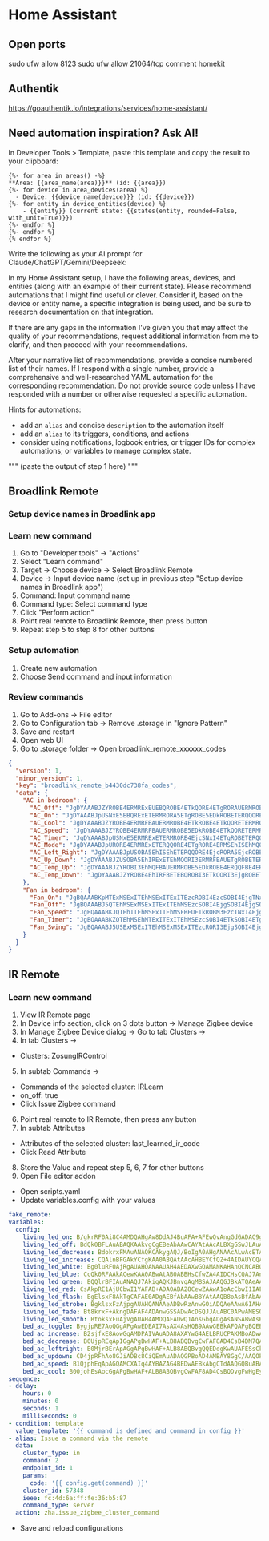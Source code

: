 # Home Assistant

## Open ports
sudo ufw allow 8123
sudo ufw allow 21064/tcp comment homekit

## Authentik

https://goauthentik.io/integrations/services/home-assistant/

## Need automation inspiration? Ask AI!

In Developer Tools > Template, paste this template and copy the result to your clipboard:

```
{%- for area in areas() -%}
**Area: {{area_name(area)}}** (id: {{area}})
{%- for device in area_devices(area) %}
  - Device: {{device_name(device)}} (id: {{device}})
{%- for entity in device_entities(device) %}
    - {{entity}} (current state: {{states(entity, rounded=False, with_unit=True)}})
{%- endfor %}
{%- endfor %}
{% endfor %}
```

Write the following as your AI prompt for Claude/ChatGPT/Gemini/Deepseek:

In my Home Assistant setup, I have the following areas, devices, and entities (along with an example of their current state). Please recommend automations that I might find useful or clever. Consider if, based on the device or entity name, a specific integration is being used, and be sure to research documentation on that integration.

If there are any gaps in the information I've given you that may affect the quality of your recommendations, request additional information from me to clarify, and then proceed with your recommendations.

After your narrative list of recommendations, provide a concise numbered list of their names. If I respond with a single number, provide a comprehensive and well-researched YAML automation for the corresponding recommendation. Do not provide source code unless I have responded with a number or otherwise requested a specific automation.

Hints for automations:
- add an `alias` and concise `description` to the automation itself
- add an `alias` to its triggers, conditions, and actions
- consider using notifications, logbook entries, or trigger IDs for complex automations; or variables to manage complex state.

"""
(paste the output of step 1 here)
"""

## Broadlink Remote

### Setup device names in Broadlink app

### Learn new command

1. Go to "Developer tools" -> "Actions"
2. Select "Learn command"
3. Target -> Choose device -> Select Broadlink Remote
4. Device -> Input device name (set up in previous step "Setup device names in Broadlink app")
5. Command: Input command name
6. Command type: Select command type
7. Click "Perform action"
8. Point real remote to Broadlink Remote, then press button
9. Repeat step 5 to step 8 for other buttons

### Setup automation

1. Create new automation
2. Choose Send command and input information

### Review commands

1. Go to Add-ons -> File editor
2. Go to Configuration tab -> Remove .storage in "Ignore Pattern"
3. Save and restart
4. Open web UI
5. Go to .storage folder -> Open broadlink_remote_xxxxxx_codes

```json
{
  "version": 1,
  "minor_version": 1,
  "key": "broadlink_remote_b4430dc738fa_codes",
  "data": {
    "AC in bedroom": {
      "AC_Off": "JgDYAAABJZYROBE4ERMRExEUEBQROBE4ETkQORE4ETgRORAUERMROBETERQQFBETERMROBE5ETgRExETERQQFBAUERMRExETERQQFBETERMRExE5EDkRExETERMRFBAUERMRExETERMRFBAUERMRExETETkQFBETERMROBE5EBQRExE4ERMRFBAUERMRExE4ERQQFBE4ERMRExEUEBQRExETERMRFBAUERMRExETERMRFBAUERMRExE4ERQQORETERMRExE5EBQROBETETkQFBE4ETgROBEUEAANBQ==",
      "AC_On": "JgDYAAABJpUSNxE5EBQRExETERMRORA5ETgROBE5EDkROBETERQQORETERMRExEUEBQROBE4ETkQFBETERMRExETERQQFBETERMRExEUEBQRExE4ETgRFBETERMRExETERQQFBETERMRExEUEBQRExETETgRFBAUERMROBE4ERQQFBE4ERMRExEUEBQRExE4ERMRFBA5ERMRExETERQQFBETETgRExEUEBQRExETERMRFBAUERMRExE4ERQQORETERMRExE5EBQROBETETkQFBA5ERMRExE5EAANBQ==",
      "AC_Cool": "JgDYAAABJZYROBE4ERMRFBAUERMROBE4ETkROBE4ETkQORETERMROBEUEBQRExETERMRORA5ETgRExEUEBQQFBETERMRExEUEBQRExETERMRFBA5ETgRExETERQQFBETERMRExEUEBQRExETERMRExEUEDkRExETERMRORE4ERMRExE5EBQRExETERMRFBA5ERMRExE4ERQQFBETERMRExEUEDkRExETERMRFBAUERMRExETERMRFBAUETgROBEUEBQQFBE4ERMRFBA5ETgRExE4ERQQFBE4EQANBQ==",
      "AC_Speed": "JgDYAAABJZYROBE4ERMRFBAUERMROBE5EDkROBE4ETkQORETERMROBEUEBQRExETERMRORA5ETgRExEUEBQRExETERMRExEUEBQRExETERMRFBAUETgRExETERQQFBETERMRExEUEBQQFBETERMRExEUEDkRExETERMRORA5ERMRExE5EBQRExETERMRExE5ERMRExE4ERQQFBETERMRExETETkQFBETERMRExEUEBQRExETERMRFBAUERMROBETERQQFBE4ERMRExEUEDkRExE4ETkQORETEQANBQ==",
      "AC_Timer": "JgDYAAABJpUSNxE5ERMRExETERMRORE4EjcSNxI4ETgROBETERQQORETERMRExEUEBQROBE4EjgQFBETERMRExEUEBQQFBISERMRExEUEBQRExE4EjgQFBAUETgROBE5EDkRExETEhIRFBETERMRExETETkQFBETERMROBE5ERMRExE4EhMRExETERMSEhE5EBQRExE4ERMRFBAUERMSEhISETkROBETEhIRExEUEBQRExETERMRFBE4ERMROBE5EBQRExE4ERMRORA5ERMROBE5ETgROBI3EgANBQ==",
      "AC_Mode": "JgDYAAABJpURORE4ERMRExETERQQORE4ETgRORE4ERMSEhISEhMQORETERMRExITEBQROBE4ETkQFBETEhIRExITEBQRExISERMRExITEBQRExE4ETkQFBAUERMRExETERQQFBETERMRExEUERMRExETERMRORAUERMROBE4EhMQFBE4EhIRFBETEBQRExE4ERQQFBA5ERMRExITEBQRExETETgRFBAUERMRExISERMRFBETERMSEhISETkQORETERMRFBA5ERMRExE4EjgQORE4ERMRFBA5EQANBQ==",
      "AC_Left_Right": "JgDYAAABJpUSOBA5EhISEhETERQQORE4EjcRORA5EjcROBEUERMROBETERMSExAUERMRExETERQQFBETERMRExETERQRExISERMRExEUEBQRExE4ETkQFBETERMSEhISERQQFBETERMRExITEBQRExISETgRFBAUERMROBI3EhMRExI3ERMRFBETERMRExE4ERQQFBE4EhISEhEUEBQRExETEjcSExAUERMRExETERQQFBETERMRExE5ETgRExETEhIRFBE4ERMSNxE4ERQRExE4ETgSExA5EQANBQ==",
      "AC_Up_Down": "JgDYAAABJZUSOBA5EhIRExETEhMQORI3ERMRFBAUETgROBETERQQORETERMRExEUEBQROBI3ETkQFBETERMRExEUEBQRExETERMSExAUERMRExE4ETkQFBETERMRExISERQRExETEhIRExEUERMRExETETgRFBAUERMROBE4ERQRExE4ERMRFBAUERMRExE4ERQQFBE4ERMRExEUEBQRExETETgRFBAUERMRExETERQQFBETERMRExETETkQFBETERMRExE5ERMROBE4ERQQORETERMRExE5EAANBQ==",
      "AC_Temp_Up": "JgDYAAABJZYROBI3EhMQFBAUERMROBE5EDkROBE4ERQQFBE4ERMROBEUERMRExETEhIRORA5EjcSEhEUEBQRExETERMRFBAUERMSEhETEhMQFBE4EjcSEhEUEBQRExETERMRFBAUERMRExETERMSExETETgSEhEUEBQROBE4EhIRFBA5ERMRExETERQQFBE4EhIRExE5EBQRExETERMSExAUETgRExEUEBQQFBETERMRExEUEBQRExETERMRFBAUERMRExE4EhMQFBETERMROBE5EBQRExE4EgANBQ==",
      "AC_Temp_Down": "JgDYAAABJZYROBE4EhIRFBETEBQROBI3ETkQORI3EjgROBETERMROBITERMRExISERMRORA5ETgRExEUEBQRExISERMRExEUEBQSEhETERMRFBA5ETgRExEUEBQRExETEhIRFBAUEBQSEhETEhIRFBAUETgSEhETERQQORE4EhIRFBA5ERMRExETERQRExE4EhIRExI4ERMRExETERMSExAUETgRExISERQQFBETEhISEhEUEBQRExE4ERMSExAUERMSEhI3ERQQORETERMRExI4EBQSEhE4EgANBQ=="
    },
    "Fan in bedroom": {
      "Fan_On": "JgBQAAABKpMTExMSExITEhMSExITExITEzcROBI4EzcSOBI4EjgTNxI4EhMTNxITExMSExM3ERQTEhM3EhMTNxI4EjgSExM3EwAFJQABKEoTAA0FAAAAAAAAAAA=",
      "Fan_Off": "JgBQAAABJ5QTEhMSExMSExITExITEhMSEzcSOBI4EjgSOBI4EjgSOBI4ERQTNxITExITEhM3EhMTExI3EhQTNxE5ETgSFBM3EQAFJwABKEoSAA0FAAAAAAAAAAA=",
      "Fan_Speed": "JgBQAAABKJQTEhITEhMSExITEhMSFBEUETkROBM3EzcTNxI4EjgTNxM3EjgTNxITExISExM3EhMTEhITExISOBI4EjgTExE4EwAFJgABKEsSAA0FAAAAAAAAAAA=",
      "Fan_Timer": "JgBQAAABKZQTEhMSEhMTExITExITEhMSEzcSOBI4ETkSOBI4ETgSOBI4EjgTNxITExITExITExITEhMSExITNxI4EjgRORE5EQAFJwABKEkSAA0FAAAAAAAAAAA=",
      "Fan_Swing": "JgBQAAABJ5USExMSExITEhMSExMSExITEzcRORI3EjgSOBI4EjgSOBI4EhMTEhM3EhMTEhMTEhMSExI4EjgRFBM3ETkRORE4EgAFJwABKEoTAA0FAAAAAAAAAAA="
    }
  }
}
```

## IR Remote

### Learn new command

1. View IR Remote page
2. In Device info section, click on 3 dots button -> Manage Zigbee device
3. In Manage Zigbee Device dialog -> Go to tab Clusters ->
4. In tab Clusters ->
  - Clusters: ZosungIRControl
5. In subtab Commands ->
  - Commands of the selected cluster: IRLearn
  - on_off: true
  - Click Issue Zigbee command
6. Point real remote to IR Remote, then press any button
7. In subtab Attributes
  - Attributes of the selected cluster: last_learned_ir_code
  - Click Read Attribute
8. Store the Value and repeat step 5, 6, 7 for other buttons
9. Open File editor addon
  - Open scripts.yaml
  - Update variables.config with your values
  ```yaml
  fake_remote:
  variables:
    config:
      living_led_on: B/gkrRF0Ai8C4AMDQAHgAw8DdAJ4BuAFA+AFEwQvAngGdGADAC9gAUAHQANAAeADBwR0AngGLyADQAfgBQMHb6H4JNEILwI=
      living_led_off: BdQk0BFLAuABAQKAAkvgCgEBeAbAAwCAYAtAAcALBXgGSwJLAuABF+ABAQKAAkugAYAjAUsCQAcCeAaAIANAB0ADgAsPYqHUJMMIgAL//9QkwwhLAg==
      living_led_decrease: BdokrxFMAuANAQKCAkygAQJ/BoIgA0AHgANAAcALwAcETAKCAkzgCAHgARPAJ+AJBwmCAi2h2iTCCEwC
      living_led_increase: CQAlnBFGAkYCfgKAA0ABQAtAAcAHBEYCfQZ+4AIDAUYCQAFAB4ADAn4CRuAIAeAFEwF9BsADAH7gDAsHR6EAJdYIRgI=
      living_led_white: Bg0luRF0AjRgAUAHQANAAUAH4AEDAXwGQAMANKAHAnQCNCABQAfgAQNAD0ADA3QCNALgAwNAAcAPQAEBdAJAI+AHAwe7og0l1wg0Ag==
      living_led_blue: CcQk0RFAAkACewKAA0ABwAtAB0ABBHsCfwZA4AIDCHsCQAJ7An8GQCADQAcIewJAAnsCfwZAYAMEQAJ7AkBgAUAHQAMDQAJ
      living_led_green: BQQlrBFIAuANAQJ7AkigAQKJBnvgAgMBSAJAAQGJBkATQAeAA0ABQAuAAQJ7AkjgBgHAG0AH4AcDBzOhBCW+CEgC
      living_led_red: CsAkpRE1AjUCbwI1YAFAB+ADA0ABA28CewZAAwA1oAcCbwI1IAFAB4ADBTUCNQJvAkAD4AELQAEBbwLAAwF7BoADQA/ACwJ7BjUgA0AHCW8CRaHAJNkINQI=
      living_led_flash: BgElsxF8AkTgCAFAE0ADgAEBfAbAAwB8YAtAAQB8oAsBfAbAAwF8AiAJCAJ8BkQCRAJ8AoAD4AMBBnwCfAZ8AkQgAQB8IAcAfGADQAsJRAJjoQElqgh8Ag==
      living_led_strobe: BgklsxFzAjpgAUAHQANAAeADBwRzAnwGOiADQAeAAwA6IAHACwF8BuADC4APBDoCcwI6YAFAB0ADQAHgAQeAJ0AHADpgCwdYoQkl3Qg6Ag==
      living_led_fade: Bt8krxF+AkngDAFAF4ADAnwGSSADwAcDSQJJAuABC0APwAMESQJ+AkkgAUAP4AEBgBNAAUAXQANAAUAHwAMHNaHfJLsISQI=
      living_led_smooth: BtoksxFuAjVgAUAH4AMDQAFADwQ1AnsGbqADgAsANSABwAsBewZAA0APQAcCbgI1IAGAB0AL4AcDATUCwBsBewaACwt7Bm4Cg6HaJKcIbgI=
      bed_ac_toggle: BygjpRE7AoQGgAPgAwEDEAI7AsAX4AsHQB9AAwGEBkAFQAPgBQEBhAbgAQNAAUAh4CMDwD/gIzPgAysBhAZADcABBBAChAY7YAMCEAI7IAEBEAJADwI7AhAgAUAF4AEDBYQG/QJWAUADQAtAGeAFAUARQAMDhAY7AkAH4BcDQAHAK8AHwDNAD0ABQAdAE+ADBws7AjsCEAI7AoQGOwI=
      bed_ac_increase: B2sjfxE8AowGgAMDPAIVAuADA8AXAYwG4AELBRUCPAKMBoADwAtAB+ADAwM8AhUCwCMFjAYVAjwC4AcDATwC4AcR4AcPAYwGQANAFQE8AoAFATwCQAfgHwMDjAY8AkArATwCQAUBFQJAD0ADARUCgAMBjAZACQKZAhVgAQE8AsADA4wGPAJACwM8AhUCgAsBFQJAC4ADATwCwAmAGwE8AuAfAwE8AuAJKeALQxOMBhUCPAIVAowGFQI8AjwCjAYVAg==
      bed_ac_decrease: B0UjpREqApIGgAPgBwHAF+ALB8ABQBvgCwFAF8AD4CsB4DM7QAFAP+ADAUAPQAPAAeADC+ADAeADF+ADC+AHAeATG+AHAeAPK8AXwAfAAeADDwOSBioC
      bed_ac_leftright: B0MjrBErApAGgAPgBwHAF+ALB8ABQBvgQQEDdgKwAUAFESsCkAawAZAGKwIrAnYCsAErAuAlAQF2AoA74AEBQA9AA8AB4AELAnYCK+ACAeABFwErAuADC+AHAeATG+AHAUArQAPgBwHAE0AHQAPAAUALC5AGKwIrAisCkAYrAg==
      bed_ac_updown: CD4jpRFhAo8GJiADBc8CiQEmAuADAQGPBoAD4AMBAY8GgC/AAQOPBiYC4BEBAWEC4AEDQAFAD+AdAUBXAY8G4CEv4AcBBY8GJgImAkA/gANAD0ADwAHgAwvgAwHgAxcFjwZhAiYCQAPgBwEKYQKPBiYCJgJhAiagAQFhAuEHPeAFAYAvgAEBYQKAA8ATQAdAA0AB4AgHAgYmAg==
      bed_ac_speed: B1QjphEqApAGQAMCXAIq4AYBAZAG4BEDwAEBkAbgCTdAAQGQBuABA+ArAQGQBuADV+ADC+ABAQOQBioC4A8B4AcbQA9AA8AB4AML4AMB4AMX4AML4AcB4BMb4BMB4AM34AMLwAFAE0ADCyoCKgIqAioCkAYqAg==
      bed_ac_cool: B00johEsAocGgAPgBwHAF+ALB8ABQBvgCwFAF8AD4CsBQDvgFwHgEyPgBxtAD0ADwAHgAwvgAwHgAxfgAwvgBwHgExvgCwFAL0AD4AMB4AMPQAtAA0ABwAcHLAIsAocGLAI=
  sequence:
  - delay:
      hours: 0
      minutes: 0
      seconds: 1
      milliseconds: 0
  - condition: template
    value_template: '{{ command is defined and command in config }}'
  - alias: Issue a command via the remote
    data:
      cluster_type: in
      command: 2
      endpoint_id: 1
      params:
        code: '{{ config.get(command) }}'
      cluster_id: 57348
      ieee: fc:4d:6a:ff:fe:36:b5:87
      command_type: server
    action: zha.issue_zigbee_cluster_command
  ```
  - Save and reload configurations

